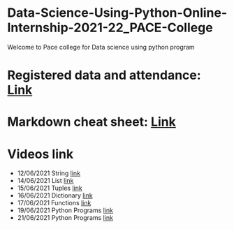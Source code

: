 # Data-Science-Using-Python-Online-Internship-2021-22_PACE-College
Welcome to Pace college for Data science using python program


# Registered data and attendance: [Link](https://docs.google.com/spreadsheets/d/13MbDecOIT_6_Y13Zyu7wvC9zTx5KuaoPZoF3rzhn3Iw/edit?usp=sharing)

# Markdown cheat sheet: [Link](https://www.markdownguide.org/cheat-sheet/)

# Videos link
* 12/06/2021 String [link](https://transcripts.gotomeeting.com/#/s/9d9afa94aed37a757a31d0d27d33ad6aa39d46f2864188df9576f95f64d74477)
* 14/06/2021 List [link](https://transcripts.gotomeeting.com/#/s/7e1a2e8cf8148faf62884d6d7109349cc06038c8417d2426bba1a6c8ceced8f9)
* 15/06/2021 Tuples [link](https://transcripts.gotomeeting.com/#/s/c7cffb0e74ee808a1a864d13db6ef940253027bba266b459f7bfd7a6cf8f0503)
* 16/06/2021 Dictionary [link](https://transcripts.gotomeeting.com/#/s/ab127f99fb1ca19028a3a80e8e363e7a045ca20ec2a7ba3cfd7fd1281c0e3772)
* 17/06/2021 Functions [link](https://transcripts.gotomeeting.com/#/s/62c79579a2c30a29f9f4a7d483d27d32ae21a8bf1b5815b8b96d603a0450d49c)
* 19/06/2021 Python Programs [link](https://transcripts.gotomeeting.com/#/s/3baed29bd30bece61716439bf8f1aae1deea57a11377140bafe7640a80f7efdf)
* 21/06/2021 Python Programs [link](https://transcripts.gotomeeting.com/#/s/585aece5d65da74e74395670675982896dc4159ded051fe444e60118a0a08808)

